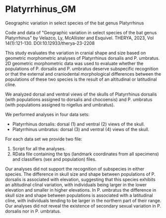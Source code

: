 # Platyrrhinus_GM
Geographic variation in select species of the bat genus Platyrrhinus

Code and data of "Geographic variation in select species of the bat genus Platyrrhinus" by Velazco, Ly, McAllister and Esquivel. THERYA, 2023, Vol 14(1):121-130. DOI:10.12933/therya-23-2208

This study evaluates the variation in cranial shape and size based on geometric morphometric analyses of Platyrrhinus dorsalis and P. umbratus.
2D geometric morphometric data was used to evaluate whether the populations of P. dorsalis and P. umbratus deserve subspecific recognition or that the external and craniodental morphological differences between the populations of these two species is the result of an altitudinal or latitudinal cline.

We analyzed dorsal and ventral views of the skulls of Platyrrhinus dorsalis (with populations assigned to dorsalis and chocoensis) and P. umbratus (with populations assigned to nigellus and umbratus).

We performed analyses in four data sets:
- Platyrrhinus dorsalis: dorsal (1) and ventral (2) views of the skull.
- Platyrrhinus umbratus: dorsal (3) and ventral (4) views of the skull. 

For each data set we provide two file:
1) Script for all the analyses.
2) RData file containing the tps (landmark coordinates from all specimens) and classifiers (sex and population) files. 

Our analyses did not support the recognition of subspecies in either species. The difference in skull size and shape between populations of P. dorsalis is associated with elevation, suggesting that this species exhibits an altitudinal clinal variation, with individuals being larger in the lower elevation and smaller in higher elevations. In P. umbratus the difference in skull size and shape between populations is associated with a latitudinal cline, with individuals tending to be larger in the northern part of their range. Our analyses did not reveal the existence of secondary sexual variation in P. dorsalis nor in P. umbratus.
